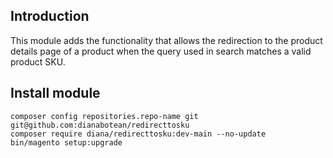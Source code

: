 ## Introduction
This module adds the functionality that allows the redirection to the product details page of a product when the query used in search matches a valid product SKU.

## Install module
```
composer config repositories.repo-name git git@github.com:dianabotean/redirecttosku
composer require diana/redirecttosku:dev-main --no-update
bin/magento setup:upgrade
```
